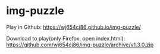 # img-puzzle
Play in Github: https://wj654cj86.github.io/img-puzzle/

Download to play(only Firefox, open index.html): https://github.com/wj654cj86/img-puzzle/archive/v1.3.0.zip
